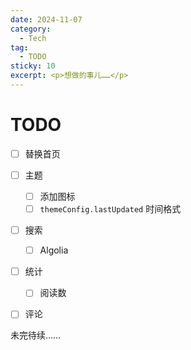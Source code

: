 ```yaml
---
date: 2024-11-07
category:
  - Tech
tag:
  - TODO
sticky: 10
excerpt: <p>想做的事儿……</p>
---
```


# TODO

- [ ] 替换首页
- [ ] 主题
  - [ ] 添加图标
  - [ ] `themeConfig.lastUpdated` 时间格式
- [ ] 搜索
  - [ ] Algolia
- [ ] 统计
  - [ ] 阅读数
- [ ] 评论



未完待续……
